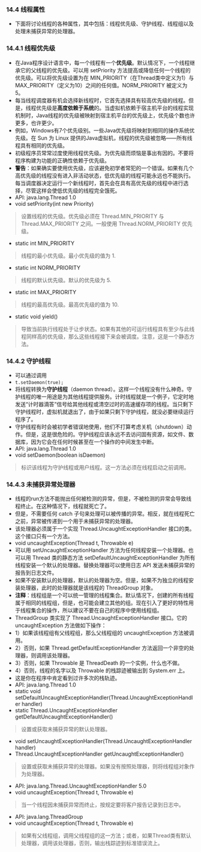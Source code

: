 ### 14.4 线程属性
- 下面将讨论线程的各种属性，其中包括：线程优先级、守护线程、线程组以及处理未捕获异常的处理器。
### 14.4.1 线程优先级
- 在Java程序设计语言中，每一个线程有一个**优先级**。默认情况下，一个线程继承它的父线程的优先级。可以用 setPriority 方法提高或降低任何一个线程的优先级。可以将优先级设置为在 MIN_PRIORITY（在Thread类中定义为1）与 MAX_PRIORITY（定义为10）之间的任何值。NORM_PRIORITY 被定义为 5。
- 每当线程调度器有机会选择新线程时，它首先选择具有较高优先级的线程。但是，线程优先级是**高度依赖于系统**的。当虚拟机依赖于宿主机平台的线程实现机制时，Java线程的优先级被映射到宿主机平台的优先级上，优先级个数也许更多，也许更少。
- 例如，Windows有7个优先级别。一些Java优先级将映射到相同的操作系统优先级。在 Sun 为 Linux 提供的Java虚拟机，线程的优先级被忽略——所有线程具有相同的优先级。
- 初级程序员常常过度使用线程优先级。为优先级而烦恼是事出有因的。不要将程序构建为功能的正确性依赖于优先级。
- **警告**：如果确实要使用优先级，应该避免初学者常犯的一个错误。如果有几个高优先级的线程没有进入非活动状态，低优先级的线程可能永远也不能执行。每当调度器决定运行一个新线程时，首先会在具有高优先级的线程中进行选择，尽管这样会使低优先级的线程完全饿死。
- API: java.lang.Thread 1.0
- void setPriority(int new Priority)
> 设置线程的优先级。优先级必须在 Thread.MIN_PRIORITY 与 Thread.MAX_PRIORITY 之间。一般使用 Thread.NORM_PRIORITY 优先级。
- static int MIN_PRIORITY
> 线程的最小优先级。最小优先级的值为 1.
- static int NORM_PRIORITY
> 线程的默认优先级。默认的优先级为 5.
- static int MAX_PRIORITY
> 线程的最高优先级。最高优先级的值为 10.
- static void yield()
> 导致当前执行线程处于让步状态。如果有其他的可运行线程具有至少与此线程同样高的优先级，那么这些线程接下来会被调度。注意，这是一个静态方法。
> 
### 14.4.2 守护线程
- 可以通过调用
- ` t.setDaemon(true); `
- 将线程转换为**守护线程**（daemon thread）。这样一个线程没有什么神奇。守护线程的唯一用途是为其他线程提供服务。计时线程就是一个例子，它定时地发送“计时器滴答”信号给其他线程或清空过时的高速缓存项的线程。当只剩下守护线程时，虚拟机就退出了，由于如果只剩下守护线程，就没必要继续运行程序了。
- 守护线程有时会被初学者错误地使用，他们不打算考虑关机（shutdown）动作。但是，这是很危险的。守护线程应该永远不去访问固有资源，如文件、数据库，因为它会在任何时候甚至在一个操作的中间发生中断。
- API: java.lang.Thread 1.0
- void setDaemon(boolean isDaemon)
> 标识该线程为守护线程或用户线程。这一方法必须在线程启动之前调用。
> 
### 14.4.3 未捕获异常处理器
- 线程的run方法不能抛出任何被检测的异常，但是，不被检测的异常会导致线程终止。在这种情况下，线程就死亡了。
- 但是，不需要任何 catch 子句来处理可以被传播的异常。相反，就在线程死亡之前，异常被传递到一个用于未捕获异常的处理器。
- 该处理器必须属于一个实现 Thread.UncaughtExceptionHandler 接口的类。这个接口只有一个方法。
- void uncaughtException(Thread t, Throwable e)
- 可以用 setUncaughtExceptionHandler 方法为任何线程安装一个处理器。也可以用 Thread 类的静态方法 setDefaultUncaughtExceptionHandler 为所有线程安装一个默认的处理器。替换处理器可以使用日志 API 发送未捕获异常的报告到日志文件。
- 如果不安装默认的处理器，默认的处理器为空。但是，如果不为独立的线程安装处理器，此时的处理器就是该线程的 ThreadGroup 对象。
- **注释**：线程组是一个可以统一管理的线程集合。默认情况下，创建的所有线程属于相同的线程组，但是，也可能会建立其他的组。现在引入了更好的特性用于线程集合的操作，所以建议不要在自己的程序中使用线程组。
- ThreadGroup 类实现了 Thread.UncaughtExceptionHandler 接口。它的 uncaughtException 方法做如下操作：
- 1）如果该线程组有父线程组，那么父线程组的 uncaughtException 方法被调用。
- 2）否则，如果 Thread.getDefaultExceptionHandler 方法返回一个非空的处理器，则调用该处理器。
- 3）否则，如果 Throwable 是 ThreadDeath 的一个实例，什么也不做。
- 4）否则，线程的名字以及 Throwable 的栈踪迹被输出到 System.err 上。
- 这是你在程序中肯定看到过许多次的栈轨迹。
- API: java.lang.Thread 1.0
- static void setDefaultUncaughtExceptionHandler(Thread.UncaughtExceptionHandler handler)
- static Thread.UncaughtExceptionHandler getDefaultUncaughtExceptionHandler()
> 设置或获取未捕获异常的默认处理器。
- void setUncaughtExceptionHandler(Thread.UncaughtExceptionHandler handler)
- Thread.UncaughtExceptionHandler getUncaughtExceptionHandler()
> 设置或获取未捕获异常的处理器。如果没有按照处理器，则将线程组对象作为处理器。
- API: java.lang.Thread.UncaughtExceptionHandler 5.0 
- void uncaughtException(Thread t, Throwable e)
> 当一个线程因未捕获异常而终止，按规定要将客户报告记录到日志中。
- API: java.lang.ThreadGroup
- void uncaughtException(Thread t, Throwable e)
> 如果有父线程组，调用父线程组的这一方法；或者，如果Thread类有默认处理器，调用该处理器，否则，输出栈踪迹到标准错误流上。

